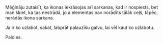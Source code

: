 Mēģināju zutaisīt, ka ikonas iekrāsojas arī sarkanas, kad ir nospiests, bet man šķiet, ka tas nestrādā, jo a elementas nav norādīts tālāk ceļš, tāpēc, nerādās ikona sarkana.

Ja ir ko uzlabot, sakat, labprāt palauzīšu galvu, lai vēl kaut ko uzlabotu.

Paldies.
